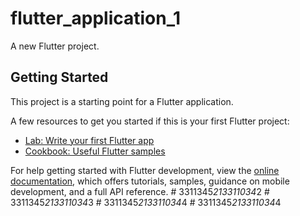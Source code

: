 # flutter_application_1

A new Flutter project.

## Getting Started

This project is a starting point for a Flutter application.

A few resources to get you started if this is your first Flutter project:

- [Lab: Write your first Flutter app](https://docs.flutter.dev/get-started/codelab)
- [Cookbook: Useful Flutter samples](https://docs.flutter.dev/cookbook)

For help getting started with Flutter development, view the
[online documentation](https://docs.flutter.dev/), which offers tutorials,
samples, guidance on mobile development, and a full API reference.
#   3 3 1 1 3 4 5 _ 2 1 3 3 1 1 0 3 4 _ 2  
 #   3 3 1 1 3 4 5 _ 2 1 3 3 1 1 0 3 4 _ 3  
 #   3 3 1 1 3 4 5 _ 2 1 3 3 1 1 0 3 4 _ 4  
 #   3 3 1 1 3 4 5 _ 2 1 3 3 1 1 0 3 4 _ 4  
 